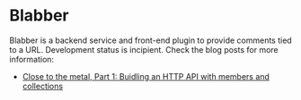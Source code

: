 # Blabber

[travis]: https://travis-ci.org/qindio/blabber
[gemnasium]: https://gemnasium.com/qindio/blabber
[codeclimate]: https://codeclimate.com/github/qindio/blabber

Blabber is a backend service and front-end plugin to provide comments tied to a
URL. Development status is incipient. Check the blog posts for more
information:

* [Close to the metal, Part 1: Buidling an HTTP API with members and collections](http://lorenzoplanas.com/blog/20140324-close-to-the-metal-part-1-building-an-http-api-with-members-and-collections/)

